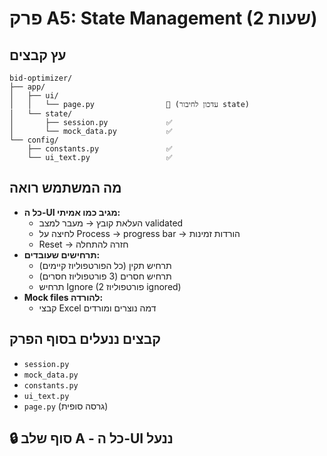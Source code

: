 # פרק A5: State Management (2 שעות)

## עץ קבצים
```
bid-optimizer/
├── app/
│   ├── ui/
│   │   └── page.py                🔄 (עדכון לחיבור state)
│   └── state/
│       ├── session.py             ✅
│       └── mock_data.py           ✅
└── config/
    ├── constants.py               ✅
    └── ui_text.py                 ✅
```

## מה המשתמש רואה
- **כל ה-UI מגיב כמו אמיתי:**
  - העלאת קובץ → מעבר למצב validated
  - לחיצה על Process → progress bar → הורדות זמינות
  - Reset → חזרה להתחלה
- **תרחישים שעובדים:**
  - תרחיש תקין (כל הפורטפוליוז קיימים)
  - תרחיש חסרים (3 פורטפוליוז חסרים)
  - תרחיש Ignore (2 פורטפוליוז ignored)
- **Mock files להורדה:**
  - קבצי Excel דמה נוצרים ומורדים

## קבצים ננעלים בסוף הפרק
- `session.py`
- `mock_data.py`
- `constants.py`
- `ui_text.py`
- `page.py` (גרסה סופית)

## 🔒 **סוף שלב A - כל ה-UI ננעל**
